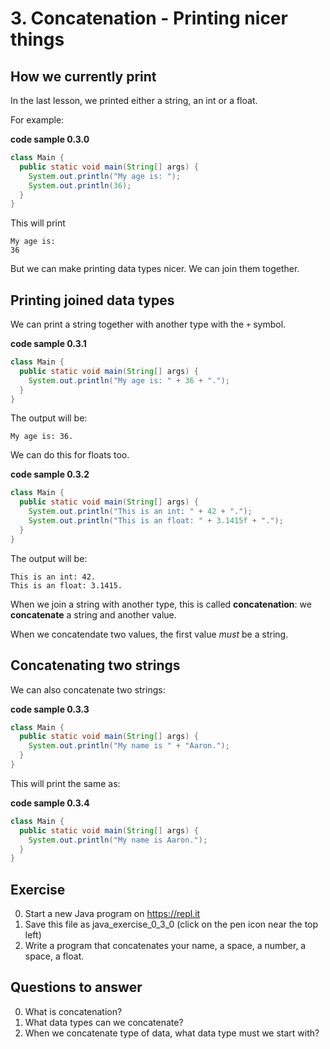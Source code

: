 # 3. Concatenation - Printing nicer things

## How we currently print

In the last lesson, we printed either a string, an int or a float.

For example:

**code sample 0.3.0**
```java
class Main {
  public static void main(String[] args) {
    System.out.println("My age is: ");
    System.out.println(36);
  }
}
```

This will print

```
My age is:
36
```

But we can make printing data types nicer. We can join them together.

## Printing joined data types

We can print a string together with another type with the `+` symbol.

**code sample 0.3.1**
```java
class Main {
  public static void main(String[] args) {
    System.out.println("My age is: " + 36 + ".");
  }
}
```

The output will be:

```
My age is: 36.
```

We can do this for floats too.

**code sample 0.3.2**
```java
class Main {
  public static void main(String[] args) {
    System.out.println("This is an int: " + 42 + ".");
    System.out.println("This is an float: " + 3.1415f + ".");
  }
}
```

The output will be:

```
This is an int: 42.
This is an float: 3.1415.
```

When we join a string with another type, this is called **concatenation**: we **concatenate** a string and another value.

When we concatendate two values, the first value *must* be a string.

## Concatenating two strings

We can also concatenate two strings:

**code sample 0.3.3**
```java
class Main {
  public static void main(String[] args) {
    System.out.println("My name is " + "Aaron.");
  }
}
```

This will print the same as:

**code sample 0.3.4**
```java
class Main {
  public static void main(String[] args) {
    System.out.println("My name is Aaron.");
  }
}
```

## Exercise

0. Start a new Java program on https://repl.it
0. Save this file as java_exercise_0_3_0 (click on the pen icon near the top left)
0. Write a program that concatenates your name, a space, a number, a space, a float.

## Questions to answer

0. What is concatenation?
0. What data types can we concatenate?
0. When we concatenate type of data, what data type must we start with?
